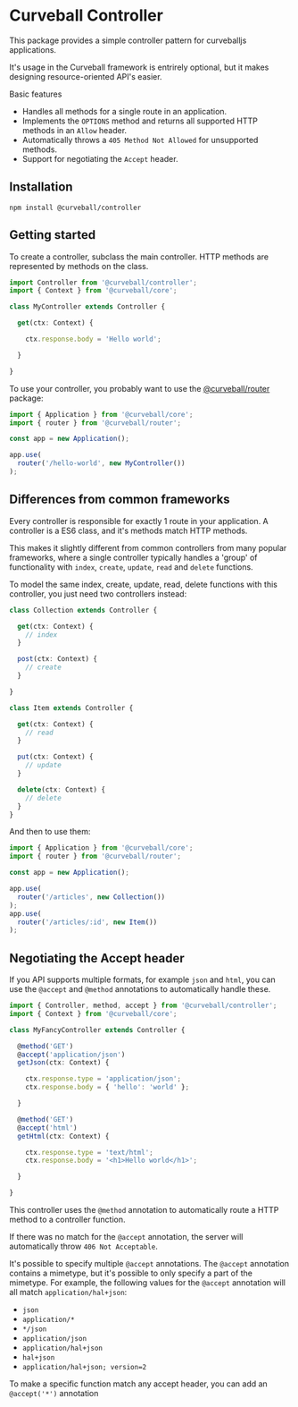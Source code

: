 Curveball Controller
=====================

This package provides a simple controller pattern for curveballjs
applications.

It's usage in the Curveball framework is entrirely optional, but it makes
designing resource-oriented API's easier.

Basic features

* Handles all methods for a single route in an application.
* Implements the `OPTIONS` method and returns all supported HTTP methods in
  an `Allow` header.
* Automatically throws a `405 Method Not Allowed` for unsupported methods.
* Support for negotiating the `Accept` header.


Installation
------------

    npm install @curveball/controller


Getting started
---------------

To create a controller, subclass the main controller. HTTP methods are
represented by methods on the class.

```typescript
import Controller from '@curveball/controller';
import { Context } from '@curveball/core';

class MyController extends Controller {

  get(ctx: Context) {

    ctx.response.body = 'Hello world';

  }

}
```

To use your controller, you probably want to use the [@curveball/router][2]
package:

```typescript
import { Application } from '@curveball/core';
import { router } from '@curveball/router';

const app = new Application();

app.use(
  router('/hello-world', new MyController())
);
```

Differences from common frameworks
----------------------------------

Every controller is responsible for exactly 1 route in your application.
A controller is a ES6 class, and it's methods match HTTP methods.

This makes it slightly different from common controllers from many popular
frameworks, where a single controller typically handles a 'group' of
functionality with `index`, `create`, `update`, `read` and `delete` functions.

To model the same index, create, update, read, delete functions with this
controller, you just need two controllers instead:

```typescript
class Collection extends Controller {

  get(ctx: Context) {
    // index
  }

  post(ctx: Context) {
    // create
  }

}

class Item extends Controller {

  get(ctx: Context) {
    // read
  }

  put(ctx: Context) {
    // update
  }

  delete(ctx: Context) {
    // delete
  }
}
```

And then to use them:

```typescript
import { Application } from '@curveball/core';
import { router } from '@curveball/router';

const app = new Application();

app.use(
  router('/articles', new Collection())
);
app.use(
  router('/articles/:id', new Item())
);
```

Negotiating the Accept header
-----------------------------

If you API supports multiple formats, for example `json` and `html`, you can
use the `@accept` and `@method` annotations to automatically handle these.

```typescript
import { Controller, method, accept } from '@curveball/controller';
import { Context } from '@curveball/core';

class MyFancyController extends Controller {

  @method('GET')
  @accept('application/json')
  getJson(ctx: Context) {

    ctx.response.type = 'application/json';
    ctx.response.body = { 'hello': 'world' };

  }

  @method('GET')
  @accept('html')
  getHtml(ctx: Context) {

    ctx.response.type = 'text/html';
    ctx.response.body = '<h1>Hello world</h1>';

  }

}
```

This controller uses the `@method` annotation to automatically route
a HTTP method to a controller function.

If there was no match for the `@accept` annotation, the server will
automatically throw `406 Not Acceptable`.

It's possible to specify multiple `@accept` annotations. The `@accept`
annotation contains a mimetype, but it's possible to only specify a part of
the mimetype. For example, the following values for the `@accept` annotation
will all match `application/hal+json`:

* `json`
* `application/*`
* `*/json`
* `application/json`
* `application/hal+json`
* `hal+json`
* `application/hal+json; version=2`

To make a specific function match any accept header, you can add an `@accept('*')`
annotation

[1]: https://github.com/curveball/
[2]: https://github.com/curveball/router
